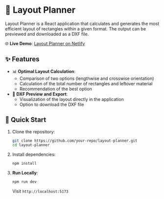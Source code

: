 # 📐 Layout Planner

Layout Planner is a React application that calculates and generates the most efficient layout of rectangles within a given format. The output can be previewed and downloaded as a DXF file.

🌐 **Live Demo**: [Layout Planner on Netlify](https://layout-planner.netlify.app)

## ✨ Features

- 📊 **Optimal Layout Calculation**:
  - Comparison of two options (lengthwise and crosswise orientation)
  - Calculation of the total number of rectangles and leftover material
  - Recommendation of the best option
- 🎨 **DXF Preview and Export**:
  - Visualization of the layout directly in the application
  - Option to download the DXF file

<!-- ## 🛠️ Technologies

- ⚛️ **React** – Frontend framework
- 📏 **dxf-writer** – DXF file generation
- 🎨 **CSS** – Styling -->

## 🚀 Quick Start

1. Clone the repository:
   ```bash
   git clone https://github.com/your-repo/layout-planner.git
   cd layout-planner
   ```
2. Install dependencies:
   ```bash
   npm install
   ```
   <!-- 3. Start the application:
      ```bash
      npm run dev
      ``` -->
3. **Run Locally**:
   ```bash
   npm run dev
   ```
   Visit `http://localhost:5173`

<!-- ## 📷 Screenshot

![Layout Planner Screenshot](./screenshot.png)

## 📄 License

This project is licensed under the MIT License.

---

✉️ If you have any questions or suggestions for improvement, feel free to contact me! -->
